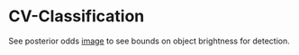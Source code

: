# CV-Classification
See posterior odds [image](posterior_odds_100iter_1e-3_threshold.png) to see bounds on object brightness for detection.
